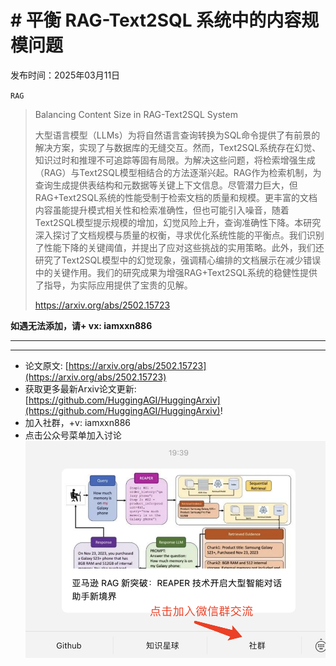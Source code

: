 # # 平衡 RAG-Text2SQL 系统中的内容规模问题
发布时间：2025年03月11日

`RAG`
> Balancing Content Size in RAG-Text2SQL System
>
> 大型语言模型（LLMs）为将自然语言查询转换为SQL命令提供了有前景的解决方案，实现了与数据库的无缝交互。然而，Text2SQL系统存在幻觉、知识过时和推理不可追踪等固有局限。为解决这些问题，将检索增强生成（RAG）与Text2SQL模型相结合的方法逐渐兴起。RAG作为检索机制，为查询生成提供表结构和元数据等关键上下文信息。尽管潜力巨大，但RAG+Text2SQL系统的性能受制于检索文档的质量和规模。更丰富的文档内容虽能提升模式相关性和检索准确性，但也可能引入噪音，随着Text2SQL模型提示规模的增加，幻觉风险上升，查询准确性下降。本研究深入探讨了文档规模与质量的权衡，寻求优化系统性能的平衡点。我们识别了性能下降的关键阈值，并提出了应对这些挑战的实用策略。此外，我们还研究了Text2SQL模型中的幻觉现象，强调精心编排的文档展示在减少错误中的关键作用。我们的研究成果为增强RAG+Text2SQL系统的稳健性提供了指导，为实际应用提供了宝贵的见解。
>
> https://arxiv.org/abs/2502.15723

**如遇无法添加，请+ vx: iamxxn886**
<hr />


<hr />

- 论文原文: [https://arxiv.org/abs/2502.15723](https://arxiv.org/abs/2502.15723)
- 获取更多最新Arxiv论文更新: [https://github.com/HuggingAGI/HuggingArxiv](https://github.com/HuggingAGI/HuggingArxiv)!
- 加入社群，+v: iamxxn886
- 点击公众号菜单加入讨论
![](https://raw.githubusercontent.com/HuggingAGI/wx_assets/main/2024/07/31/1722434818326-94339e92-22f1-4472-9d27-fed232f70b5d.jpeg)